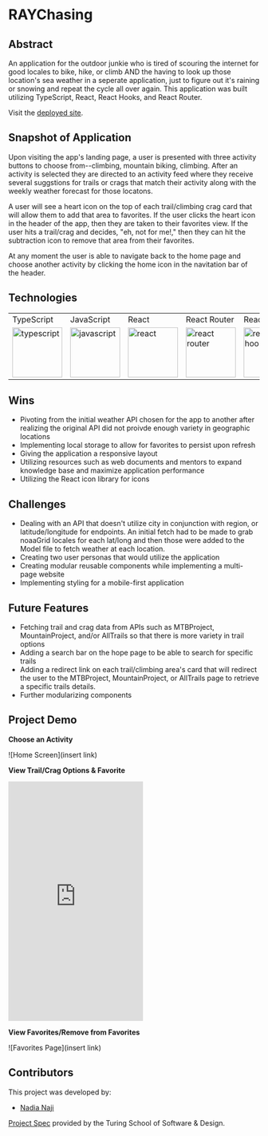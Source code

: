 # RAYChasing

## Abstract

An application for the outdoor junkie who is tired of scouring the internet for good locales to bike, hike, or climb AND the having to look up those location's sea weather in a seperate application, just to figure out it's raining or snowing and repeat the cycle all over again. This application was built utilizing TypeScript, React, React Hooks, and React Router.

Visit the <a href="blahblahblah">deployed site</a>.

## Snapshot of Application

Upon visiting the app's landing page, a user is presented with three activity buttons to choose from--climbing, mountain biking, climbing. After an activity is selected they are directed to an activity feed where they receive several suggstions for trails or crags that match their activity along with the weekly weather forecast for those locatons. 

A user will see a heart icon on the top of each trail/climbing crag card that will allow them to add that area to favorites. If the user clicks the heart icon in the header of the app, then they are taken to their favorites view. If the user hits a trail/crag and decides, "eh, not for me!," then they can hit the subtraction icon to remove that area from their favorites.

At any moment the user is able to navigate back to the home page and choose another activity by clicking the home icon in the navitation bar of the header. 

## Technologies

<table>
    <tr>
        <td>TypeScript</td>
        <td>JavaScript</td>
        <td>React</td>
        <td>React Router</td>
        <td>React Hooks</td>
        <td>HTML</td>
        <td>CSS</td>
        <td>Figma</td>
        <td>Cypress</td>
        <td>Fetch API</td>
    </tr>
    </tr>
        <td><img src="https://cdn.worldvectorlogo.com/logos/typescript.svg" alt="typescript" width="100" height="auto" /></td>
        <td><img src="https://user-images.githubusercontent.com/73092355/119360616-074c6580-bc68-11eb-8ac1-f1ca05b87bf8.png" alt="javascript" width="100" height="auto" /></td>
        <td><img src="https://user-images.githubusercontent.com/73092355/119361040-74f89180-bc68-11eb-845a-29ec9f93f095.png" alt="react" width="100" height="auto" /></td>
        <td><img src="https://user-images.githubusercontent.com/73092355/119361186-9d808b80-bc68-11eb-97ee-05bde2700716.png" alt="react router" width="100" height="auto" /></td>
        <td><img src="https://miro.medium.com/max/1400/1*-Ijet6kVJqGgul6adezDLQ.png" alt="react hooks" width="100" height="auto" /></td>
        <td><img src="https://user-images.githubusercontent.com/73092355/119402191-d553f700-bc99-11eb-8cd3-6ef44023d530.png" alt="HTML" width="100" height="auto" /></td>
        <td><img src="https://user-images.githubusercontent.com/73092355/119402395-1e0bb000-bc9a-11eb-9173-30403b8848d1.png" alt="css" width="100" height="auto" /></td>
        <td><img src="https://cdn.freebiesupply.com/logos/large/2x/figma-1-logo-png-transparent.png" alt="figma" width="100" height="auto" /></td>
        <td><img src="https://user-images.githubusercontent.com/73092355/119361263-b5f0a600-bc68-11eb-9f41-8e10aa013e7a.png" alt="Cypress" width="100" height="auto" /></td>
         <td><img src="https://www.freecodecamp.org/news/content/images/size/w2000/2020/08/wall-2.jpeg" alt="Heroku" width="100" height="auto" /></td>
    </tr>
</table>

## Wins

- Pivoting from the initial weather API chosen for the app to another after realizing the original API did not proivde enough variety
  in geographic locations
- Implementing local storage to allow for favorites to persist upon refresh
- Giving the application a responsive layout
- Utilizing resources such as web documents and mentors to expand knowledge base and maximize application performance
- Utilizing the React icon library for icons

## Challenges

- Dealing with an API that doesn't utilize city in conjunction with region, or latitude/longitude for endpoints. An initial fetch had to be made to grab noaaGrid 
  locales for each lat/long and then those were added to the Model file to fetch weather at each location.
- Creating two user personas that would utilize the application
- Creating modular reusable components while implementing a multi-page website
- Implementing styling for a mobile-first application

## Future Features

- Fetching trail and crag data from APIs such as MTBProject, MountainProject, and/or AllTrails so that there is more variety in trail options
- Adding a search bar on the hope page to be able to search for specific trails
- Adding a redirect link on each trail/climbing area's card that will redirect the user to the MTBProject, MountainProject, or AllTrails page to retrieve a specific 
  trails details.
- Further modularizing components

## Project Demo

**Choose an Activity**

![Home Screen](insert link)

**View Trail/Crag Options & Favorite**

<div>
    <iframe src="https://giphy.com/gifs/nh2H2pnONWGMVcf6Vd" width="270" height="480" frameBorder="0" allowFullScreen="allowfullscreen"></iframe>
</div>

**View Favorites/Remove from Favorites**

![Favorites Page](insert link)

## Contributors

This project was developed by:
- [Nadia Naji](https://github.com/najinl)

[Project Spec](https://frontend.turing.edu/projects/module-3/showcase.html) provided by the Turing School of Software & Design.
